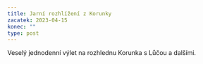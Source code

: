 ```yaml
---
title: Jarní rozhlížení z Korunky
zacatek: 2023-04-15
konec: ""
type: post
---
```

V﻿eselý jednodenní výlet na rozhlednu Korunka s Lůčou a dalšími.